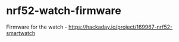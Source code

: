 # nrf52-watch-firmware
Firmware for the watch - https://hackaday.io/project/169967-nrf52-smartwatch
